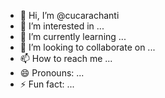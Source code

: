 - 👋 Hi, I’m @cucarachanti
- 👀 I’m interested in ...
- 🌱 I’m currently learning ...
- 💞️ I’m looking to collaborate on ...
- 📫 How to reach me ...
- 😄 Pronouns: ...
- ⚡ Fun fact: ...

<!---
cucarachanti/cucarachanti is a ✨ special ✨ repository because its `README.md` (this file) appears on your GitHub profile.
You can click the Preview link to take a look at your changes.
--->

